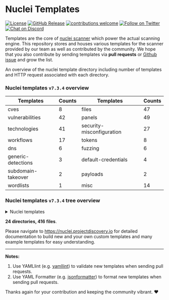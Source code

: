 
# Nuclei Templates

[![License](https://img.shields.io/badge/license-MIT-_red.svg)](https://opensource.org/licenses/MIT)
[![GitHub Release](https://img.shields.io/github/release/projectdiscovery/nuclei-templates)](https://github.com/projectdiscovery/nuclei-templates/releases)
[![contributions welcome](https://img.shields.io/badge/contributions-welcome-brightgreen.svg?style=flat)](https://github.com/projectdiscovery/nuclei-templates/issues)
[![Follow on Twitter](https://img.shields.io/twitter/follow/pdnuclei.svg?logo=twitter)](https://twitter.com/pdnuclei)
[![Chat on Discord](https://img.shields.io/discord/695645237418131507.svg?logo=discord)](https://discord.gg/KECAGdH)

Templates are the core of [nuclei scanner](https://github.com/projectdiscovery/nuclei) which power the actual scanning engine. This repository stores and houses various templates for the scanner provided by our team as well as contributed by the community. We hope that you also contribute by sending templates via **pull requests** or [Github issue](https://github.com/projectdiscovery/nuclei-templates/issues/new?assignees=&labels=&template=submit-template.md&title=%5Bnuclei-template%5D+) and grow the list.

An overview of the nuclei template directory including number of templates and HTTP request associated with each directory. 

### Nuclei templates `v7.3.4` overview

| Templates          | Counts                           | Templates                 | Counts                                  |
| ------------------ | -------------------------------- | ------------------------- | --------------------------------------- |
| cves               | 8               | files                     | 47                     |
| vulnerabilities    | 42    | panels                    | 49                    |
| technologies       | 41       | security-misconfiguration | 27 |
| workflows          | 17          | tokens                    | 8                    |
| dns                | 6                | fuzzing                   | 6                   |
| generic-detections | 3 | default-credentials       | 4       |
| subdomain-takeover | 2 | payloads                  | 2                  |
| wordlists          | 1          | misc                      | 14                      |


### Nuclei templates `v7.3.4` tree overview

<details>
<summary> Nuclei templates </summary>

```
├── LICENSE.md
├── README.md
├── cves
│   ├── 2005
│   │   └── CVE-2005-2428.yaml
│   ├── 2008
│   │   └── CVE-2008-2398.yaml
│   ├── 2013
│   │   └── CVE-2013-2251.yaml
│   ├── 2014
│   │   └── CVE-2014-6271.yaml
│   ├── 2017
│   │   ├── CVE-2017-10075.yaml
│   │   ├── CVE-2017-11444.yaml
│   │   ├── CVE-2017-12637.yaml
│   │   ├── CVE-2017-14537.yaml
│   │   ├── CVE-2017-14849.yaml
│   │   ├── CVE-2017-5638.yaml
│   │   ├── CVE-2017-7391.yaml
│   │   ├── CVE-2017-7615.yaml
│   │   ├── CVE-2017-9506.yaml
│   │   └── CVE-2017-9841.yaml
│   ├── 2018
│   │   ├── CVE-2018-0296.yaml
│   │   ├── CVE-2018-1000129.yaml
│   │   ├── CVE-2018-11409.yaml
│   │   ├── CVE-2018-11759.yaml
│   │   ├── CVE-2018-1247.yaml
│   │   ├── CVE-2018-1271.yaml
│   │   ├── CVE-2018-1273.yaml
│   │   ├── CVE-2018-13379.yaml
│   │   ├── CVE-2018-13380.yaml
│   │   ├── CVE-2018-14728.yaml
│   │   ├── CVE-2018-16341.yaml
│   │   ├── CVE-2018-16763.yaml
│   │   ├── CVE-2018-17431.yaml
│   │   ├── CVE-2018-18069.yaml
│   │   ├── CVE-2018-19386.yaml
│   │   ├── CVE-2018-19439.yaml
│   │   ├── CVE-2018-20824.yaml
│   │   ├── CVE-2018-2791.yaml
│   │   ├── CVE-2018-3714.yaml
│   │   ├── CVE-2018-3760.yaml
│   │   ├── CVE-2018-5230.yaml
│   │   └── CVE-2018-7490.yaml
│   ├── 2019
│   │   ├── CVE-2019-1010287.yaml
│   │   ├── CVE-2019-10475.yaml
│   │   ├── CVE-2019-11248.yaml
│   │   ├── CVE-2019-11510.yaml
│   │   ├── CVE-2019-11580.yaml
│   │   ├── CVE-2019-11581.yaml
│   │   ├── CVE-2019-11869.yaml
│   │   ├── CVE-2019-12314.yaml
│   │   ├── CVE-2019-12461.yaml
│   │   ├── CVE-2019-12593.yaml
│   │   ├── CVE-2019-12725.yaml
│   │   ├── CVE-2019-14322.yaml
│   │   ├── CVE-2019-14696.yaml
│   │   ├── CVE-2019-14974.yaml
│   │   ├── CVE-2019-15043.yaml
│   │   ├── CVE-2019-15107.yaml
│   │   ├── CVE-2019-15858.yaml
│   │   ├── CVE-2019-16278.yaml
│   │   ├── CVE-2019-1653.yaml
│   │   ├── CVE-2019-16662.yaml
│   │   ├── CVE-2019-16759-1.yaml
│   │   ├── CVE-2019-16759.yaml
│   │   ├── CVE-2019-16920.yaml
│   │   ├── CVE-2019-17382.yaml
│   │   ├── CVE-2019-17558.yaml
│   │   ├── CVE-2019-18394.yaml
│   │   ├── CVE-2019-19368.yaml
│   │   ├── CVE-2019-19781.yaml
│   │   ├── CVE-2019-19908.yaml
│   │   ├── CVE-2019-19985.yaml
│   │   ├── CVE-2019-20141.yaml
│   │   ├── CVE-2019-2588.yaml
│   │   ├── CVE-2019-2725.yaml
│   │   ├── CVE-2019-3396.yaml
│   │   ├── CVE-2019-3402.yaml
│   │   ├── CVE-2019-3799.yaml
│   │   ├── CVE-2019-5418.yaml
│   │   ├── CVE-2019-6112.yaml
│   │   ├── CVE-2019-6340.yaml
│   │   ├── CVE-2019-6715.yaml
│   │   ├── CVE-2019-7256.yaml
│   │   ├── CVE-2019-7609.yaml
│   │   ├── CVE-2019-8442.yaml
│   │   ├── CVE-2019-8449.yaml
│   │   ├── CVE-2019-8451.yaml
│   │   ├── CVE-2019-8903.yaml
│   │   ├── CVE-2019-8982.yaml
│   │   ├── CVE-2019-9670.yaml
│   │   ├── CVE-2019-9733.yaml
│   │   └── CVE-2019-9978.yaml
│   └── 2020
│       ├── CVE-2020-0618.yaml
│       ├── CVE-2020-10148.yaml
│       ├── CVE-2020-10199.yaml
│       ├── CVE-2020-10204.yaml
│       ├── CVE-2020-11034.yaml
│       ├── CVE-2020-1147.yaml
│       ├── CVE-2020-11738.yaml
│       ├── CVE-2020-12116.yaml
│       ├── CVE-2020-12720.yaml
│       ├── CVE-2020-13167.yaml
│       ├── CVE-2020-13942.yaml
│       ├── CVE-2020-14179.yaml
│       ├── CVE-2020-14181.yaml
│       ├── CVE-2020-14864.yaml
│       ├── CVE-2020-14882.yaml
│       ├── CVE-2020-15129.yaml
│       ├── CVE-2020-15505.yaml
│       ├── CVE-2020-15920.yaml
│       ├── CVE-2020-16139.yaml
│       ├── CVE-2020-16846.yaml
│       ├── CVE-2020-16952.yaml
│       ├── CVE-2020-17505.yaml
│       ├── CVE-2020-17506.yaml
│       ├── CVE-2020-2096.yaml
│       ├── CVE-2020-2140.yaml
│       ├── CVE-2020-23972.yaml
│       ├── CVE-2020-24223.yaml
│       ├── CVE-2020-24312.yaml
│       ├── CVE-2020-2551.yaml
│       ├── CVE-2020-25540.yaml
│       ├── CVE-2020-26214.yaml
│       ├── CVE-2020-3187.yaml
│       ├── CVE-2020-3452.yaml
│       ├── CVE-2020-4463.yaml
│       ├── CVE-2020-5284.yaml
│       ├── CVE-2020-5405.yaml
│       ├── CVE-2020-5410.yaml
│       ├── CVE-2020-5412.yaml
│       ├── CVE-2020-5776.yaml
│       ├── CVE-2020-5777.yaml
│       ├── CVE-2020-5902.yaml
│       ├── CVE-2020-6287.yaml
│       ├── CVE-2020-7209.yaml
│       ├── CVE-2020-7318.yaml
│       ├── CVE-2020-7961.yaml
│       ├── CVE-2020-8091.yaml
│       ├── CVE-2020-8115.yaml
│       ├── CVE-2020-8163.yaml
│       ├── CVE-2020-8191.yaml
│       ├── CVE-2020-8193.yaml
│       ├── CVE-2020-8194.yaml
│       ├── CVE-2020-8209.yaml
│       ├── CVE-2020-8512.yaml
│       ├── CVE-2020-8982.yaml
│       ├── CVE-2020-9047.yaml
│       ├── CVE-2020-9344.yaml
│       ├── CVE-2020-9484.yaml
│       ├── CVE-2020-9496.yaml
│       └── CVE-2020-9757.yaml
├── default-credentials
│   ├── grafana-default-credential.yaml
│   ├── rabbitmq-default-admin.yaml
│   ├── solarwinds-default-admin.yaml
│   └── tomcat-manager-default.yaml
├── dns
│   ├── azure-takeover-detection.yaml
│   ├── cname-service-detector.yaml
│   ├── dead-host-with-cname.yaml
│   ├── mx-service-detector.yaml
│   ├── servfail-refused-hosts.yaml
│   └── spoofable-spf-records-ptr.yaml
├── files
│   ├── apc-info.yaml
│   ├── cgi-test-page.yaml
│   ├── composer-config.yaml
│   ├── docker-registry.yaml
│   ├── domcfg-page.yaml
│   ├── druid-monitor.yaml
│   ├── drupal-install.yaml
│   ├── ds_store.yaml
│   ├── elasticsearch.yaml
│   ├── elmah-log-file.yaml
│   ├── error-logs.yaml
│   ├── exposed-kibana.yaml
│   ├── exposed-svn.yaml
│   ├── filezilla.yaml
│   ├── firebase-detect.yaml
│   ├── git-config.yaml
│   ├── graylog-api-browser.yaml
│   ├── htpasswd-detection.yaml
│   ├── jkstatus-manager.yaml
│   ├── jolokia.yaml
│   ├── laravel-env.yaml
│   ├── lazy-file.yaml
│   ├── magento-config.yaml
│   ├── owncloud-config.yaml
│   ├── php-errors.yaml
│   ├── phpinfo.yaml
│   ├── public-tomcat-instance.yaml
│   ├── redmine-db-config.yaml
│   ├── server-private-keys.yaml
│   ├── server-status-localhost.yaml
│   ├── shell-history.yaml
│   ├── sql-dump.yaml
│   ├── telerik-dialoghandler-detect.yaml
│   ├── telerik-fileupload-detect.yaml
│   ├── tomcat-scripts.yaml
│   ├── wadl-files.yaml
│   ├── web-config.yaml
│   ├── wordpress-db-backup.yaml
│   ├── wordpress-debug-log.yaml
│   ├── wordpress-directory-listing.yaml
│   ├── wordpress-emergency-script.yaml
│   ├── wordpress-installer-log.yaml
│   ├── wordpress-tmm-db-migrate.yaml
│   ├── wordpress-user-enumeration.yaml
│   ├── wsdl-detect.yaml
│   ├── xprober-service.yaml
│   └── zip-backup-files.yaml
├── fuzzing
│   ├── arbitrary-file-read.yaml
│   ├── basic-auth-bruteforce.yaml
│   ├── directory-traversal.yaml
│   ├── generic-lfi-fuzzing.yaml
│   ├── iis-shortname.yaml
│   └── wp-plugin-scan.yaml
├── generic-detections
│   ├── basic-xss-prober.yaml
│   ├── general-tokens.yaml
│   └── top-15-xss.yaml
├── misc
│   ├── basic-cors-flash.yaml
│   ├── dir-listing.yaml
│   ├── htaccess-config.yaml
│   ├── missing-csp.yaml
│   ├── missing-hsts.yaml
│   ├── missing-x-frame-options.yaml
│   ├── ntlm-directories.yaml
│   ├── old-copyright.yaml
│   ├── robots.txt.yaml
│   ├── security.txt.yaml
│   ├── trace-method.yaml
│   ├── unencrypted-bigip-ltm-cookie.yaml
│   ├── wp-xmlrpc.yaml
│   └── xml-schema-detect.yaml
├── panels
│   ├── adminer-panel.yaml
│   ├── aims-password-mgmt-client.yaml
│   ├── atlassian-crowd-panel.yaml
│   ├── cisco-asa-panel.yaml
│   ├── citrix-adc-gateway-detect.yaml
│   ├── citrix-vpn-detect.yaml
│   ├── compal.yaml
│   ├── crxde.yaml
│   ├── docker-api.yaml
│   ├── fortinet-fortigate-panel.yaml
│   ├── github-enterprise-detect.yaml
│   ├── gitlab-detect.yaml
│   ├── globalprotect-panel.yaml
│   ├── go-anywhere-client.yaml
│   ├── grafana-detect.yaml
│   ├── identityguard-selfservice-entrust.yaml
│   ├── iomega-lenovo-emc-shared-nas-detect.yaml
│   ├── jenkins-asyncpeople.yaml
│   ├── jmx-console.yaml
│   ├── kubernetes-pods.yaml
│   ├── manage-engine-admanager-panel.yaml
│   ├── mobileiron-login.yaml
│   ├── netscaler-gateway.yaml
│   ├── network-camera-detect.yaml
│   ├── oipm-detect.yaml
│   ├── parallels-html-client.yaml
│   ├── phpmyadmin-panel.yaml
│   ├── polycom-admin-detect.yaml
│   ├── pulse-secure-panel.yaml
│   ├── rabbitmq-dashboard.yaml
│   ├── rsa-self-service.yaml
│   ├── sap-hana-xsengine-panel.yaml
│   ├── sap-netweaver-detect.yaml
│   ├── sap-recon-detect.yaml
│   ├── solarwinds-orion.yaml
│   ├── sonarqube-login.yaml
│   ├── sonicwall-management-panel.yaml
│   ├── sonicwall-sslvpn-panel.yaml
│   ├── sophos-fw-version-detect.yaml
│   ├── supervpn-panel.yaml
│   ├── swagger-panel.yaml
│   ├── tikiwiki-cms.yaml
│   ├── traefik-dashboard.yaml
│   ├── virtual-ema-detect.yaml
│   ├── weave-scope-dashboard-detect.yaml
│   ├── webeditors.yaml
│   ├── webmin-panel.yaml
│   ├── workspace-one-uem.yaml
│   └── workspaceone-uem-airwatch-dashboard-detect.yaml
├── payloads
│   ├── CVE-2020-5776.csv
│   └── CVE-2020-6287.xml
├── security-misconfiguration
│   ├── aem-groovyconsole.yaml
│   ├── apache-tomcat-snoop.yaml
│   ├── basic-cors.yaml
│   ├── django-debug-detect.yaml
│   ├── drupal-user-enum-ajax.yaml
│   ├── drupal-user-enum-redirect.yaml
│   ├── exposed-service-now.yaml
│   ├── front-page-misconfig.yaml
│   ├── jenkins-stack-trace.yaml
│   ├── jira-service-desk-signup.yaml
│   ├── jira-unauthenticated-dashboards.yaml
│   ├── jira-unauthenticated-popular-filters.yaml
│   ├── jira-unauthenticated-projects.yaml
│   ├── jira-unauthenticated-user-picker.yaml
│   ├── jupyter-ipython-unauth.yaml
│   ├── larvel-debug.yaml
│   ├── manage-engine-ad-search.yaml
│   ├── put-method-enabled.yaml
│   ├── rack-mini-profiler.yaml
│   ├── salesforce-aura-misconfig.yaml
│   ├── sidekiq-dashboard.yaml
│   ├── springboot-detect.yaml
│   ├── unauthenticated-airflow.yaml
│   ├── unauthenticated-jenkin-dashboard.yaml
│   ├── wamp-xdebug-detect.yaml
│   ├── wordpress-accessible-wpconfig.yaml
│   └── zenphoto-installation-sensitive-info.yaml
├── subdomain-takeover
│   ├── detect-all-takeovers.yaml
│   └── s3-subtakeover.yaml
├── technologies
│   ├── apache-detect.yaml
│   ├── artica-web-proxy-detect.yaml
│   ├── basic-auth-detection.yaml
│   ├── bigip-config-utility-detect.yaml
│   ├── cacti-detect.yaml
│   ├── clockwork-php-page.yaml
│   ├── couchdb-detect.yaml
│   ├── favicon-detection.yaml
│   ├── google-storage.yaml
│   ├── graphql.yaml
│   ├── home-assistant.yaml
│   ├── jaspersoft-detect.yaml
│   ├── jira-detect.yaml
│   ├── kibana-detect.yaml
│   ├── kong-detect.yaml
│   ├── liferay-portal-detect.yaml
│   ├── linkerd-badrule-detect.yaml
│   ├── linkerd-ssrf-detect.yaml
│   ├── lotus-domino-version.yaml
│   ├── magmi-detect.yaml
│   ├── mrtg-detect.yaml
│   ├── netsweeper-webadmin-detect.yaml
│   ├── nifi-detech.yaml
│   ├── oidc-detect.yaml
│   ├── pi-hole-detect.yaml
│   ├── prometheus-exporter-detect.yaml
│   ├── prometheus-exposed-panel.yaml
│   ├── prtg-detect.yaml
│   ├── redmine-cli-detect.yaml
│   ├── s3-detect.yaml
│   ├── sap-netweaver-as-java-detect.yaml
│   ├── sap-netweaver-detect.yaml
│   ├── shiro-detect.yaml
│   ├── sql-server-reporting.yaml
│   ├── tech-detect.yaml
│   ├── terraform-detect.yaml
│   ├── tomcat-detect.yaml
│   ├── tor-socks-proxy.yaml
│   ├── waf-detect.yaml
│   ├── weblogic-detect.yaml
│   └── werkzeug-debugger-detect.yaml
├── tokens
│   ├── amazon-mws-auth-token-value.yaml
│   ├── aws-access-key-value.yaml
│   ├── credentials-disclosure.yaml
│   ├── fcm-server-key.yaml
│   ├── google-api-key.yaml
│   ├── http-username-password.yaml
│   ├── mailchimp-api-key.yaml
│   └── slack-access-token.yaml
├── vulnerabilities
│   ├── bullwark-momentum-series-directory-traversal.yaml
│   ├── cached-aem-pages.yaml
│   ├── couchdb-adminparty.yaml
│   ├── crlf-injection.yaml
│   ├── discourse-xss.yaml
│   ├── easy-wp-smtp-listing.yaml
│   ├── eclipse-help-system-xss.yaml
│   ├── git-config-nginxoffbyslash.yaml
│   ├── ibm-infoprint-directory-traversal.yaml
│   ├── mcafee-epo-rce.yaml
│   ├── microstrategy-ssrf.yaml
│   ├── mida-eframework-xss.yaml
│   ├── moodle-filter-jmol-lfi.yaml
│   ├── moodle-filter-jmol-xss.yaml
│   ├── nginx-module-vts-xss.yaml
│   ├── nuuo-nvrmini2-rce.yaml
│   ├── open-redirect.yaml
│   ├── oracle-ebs-bispgraph-file-access.yaml
│   ├── pdf-signer-ssti-to-rce.yaml
│   ├── rails6-xss.yaml
│   ├── rce-shellshock-user-agent.yaml
│   ├── rce-via-java-deserialization.yaml
│   ├── rconfig-rce.yaml
│   ├── sassy-social-share.yaml
│   ├── sick-beard-xss.yaml
│   ├── springboot-actuators-jolokia-xxe.yaml
│   ├── springboot-h2-db-rce.yaml
│   ├── symantec-messaging-gateway.yaml
│   ├── symfony-debugmode.yaml
│   ├── tikiwiki-reflected-xss.yaml
│   ├── tomcat-manager-pathnormalization.yaml
│   ├── twig-php-ssti.yaml
│   ├── vmware-vcenter-lfi-linux.yaml
│   ├── vmware-vcenter-lfi.yaml
│   ├── vpms-auth-bypass.yaml
│   ├── w3c-total-cache-ssrf.yaml
│   ├── wems-manager-xss.yaml
│   ├── wordpress-emails-verification-for-woocommerce.yaml
│   ├── wordpress-social-metrics-tracker.yaml
│   ├── wordpress-wordfence-xss.yaml
│   ├── wordpress-wpcourses-info-disclosure.yaml
│   └── zms-auth-bypass.yaml
├── wordlists
│   └── wp-plugins.txt
└── workflows
    ├── artica-web-proxy-workflow.yaml
    ├── basic-auth-workflow.yaml
    ├── bigip-workflow.yaml
    ├── cisco-asa-workflow.yaml
    ├── grafana-workflow.yaml
    ├── jira-workflow.yaml
    ├── liferay-workflow.yaml
    ├── lotus-domino-workflow.yaml
    ├── magmi-workflow.yaml
    ├── mida-eframework-workflow.yaml
    ├── netsweeper-workflow.yaml
    ├── rabbitmq-workflow.yaml
    ├── sap-netweaver-workflow.yaml
    ├── solarwinds-orion-workflow.yaml
    ├── springboot-workflow.yaml
    ├── vbulletin-workflow.yaml
    └── wordpress-workflow.yaml
```

</details>

**24 directories, 416 files**.

Please navigate to https://nuclei.projectdiscovery.io for detailed documentation to build new and your own custom templates and many example templates for easy understanding. 

------
**Notes:** 
1. Use YAMLlint (e.g. [yamllint](http://www.yamllint.com/)) to validate new templates when sending pull requests.
2. Use YAML Formatter (e.g. [jsonformatter](https://jsonformatter.org/yaml-formatter)) to format new templates when sending pull requests.

Thanks again for your contribution and keeping the community vibrant. :heart:
